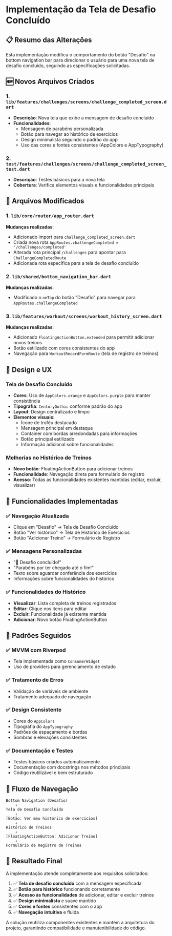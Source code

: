 # Implementação da Tela de Desafio Concluído

## 📋 Resumo das Alterações

Esta implementação modifica o comportamento do botão "Desafio" na bottom navigation bar para direcionar o usuário para uma nova tela de desafio concluído, seguindo as especificações solicitadas.

## 🆕 Novos Arquivos Criados

### 1. `lib/features/challenges/screens/challenge_completed_screen.dart`
- **Descrição**: Nova tela que exibe a mensagem de desafio concluído
- **Funcionalidades**:
  - Mensagem de parabéns personalizada
  - Botão para navegar ao histórico de exercícios
  - Design minimalista seguindo o padrão do app
  - Uso das cores e fontes consistentes (AppColors e AppTypography)

### 2. `test/features/challenges/screens/challenge_completed_screen_test.dart`
- **Descrição**: Testes básicos para a nova tela
- **Cobertura**: Verifica elementos visuais e funcionalidades principais

## 🔧 Arquivos Modificados

### 1. `lib/core/router/app_router.dart`
**Mudanças realizadas**:
- Adicionado import para `challenge_completed_screen.dart`
- Criada nova rota `AppRoutes.challengeCompleted = '/challenges/completed'`
- Alterada rota principal `/challenges` para apontar para `ChallengeCompletedRoute`
- Adicionada rota específica para a tela de desafio concluído

### 2. `lib/shared/bottom_navigation_bar.dart`
**Mudanças realizadas**:
- Modificado o `onTap` do botão "Desafio" para navegar para `AppRoutes.challengeCompleted`

### 3. `lib/features/workout/screens/workout_history_screen.dart`
**Mudanças realizadas**:
- Adicionado `FloatingActionButton.extended` para permitir adicionar novos treinos
- Botão estilizado com cores consistentes do app
- Navegação para `WorkoutRecordFormRoute` (tela de registro de treinos)

## 🎨 Design e UX

### Tela de Desafio Concluído
- **Cores**: Uso de `AppColors.orange` e `AppColors.purple` para manter consistência
- **Tipografia**: `CenturyGothic` conforme padrão do app
- **Layout**: Design centralizado e limpo
- **Elementos visuais**:
  - Ícone de troféu destacado
  - Mensagem principal em destaque
  - Container com bordas arredondadas para informações
  - Botão principal estilizado
  - Informação adicional sobre funcionalidades

### Melhorias no Histórico de Treinos
- **Novo botão**: FloatingActionButton para adicionar treinos
- **Funcionalidade**: Navegação direta para formulário de registro
- **Acesso**: Todas as funcionalidades existentes mantidas (editar, excluir, visualizar)

## 🚀 Funcionalidades Implementadas

### ✅ Navegação Atualizada
- Clique em "Desafio" → Tela de Desafio Concluído
- Botão "Ver histórico" → Tela de Histórico de Exercícios
- Botão "Adicionar Treino" → Formulário de Registro

### ✅ Mensagens Personalizadas
- "🎉 Desafio concluído!"
- "Parabéns por ter chegado até o fim!"
- Texto sobre aguardar conferência dos exercícios
- Informações sobre funcionalidades do histórico

### ✅ Funcionalidades do Histórico
- **Visualizar**: Lista completa de treinos registrados
- **Editar**: Clique nos itens para editar
- **Excluir**: Funcionalidade já existente mantida
- **Adicionar**: Novo botão FloatingActionButton

## 🔧 Padrões Seguidos

### ✅ MVVM com Riverpod
- Tela implementada como `ConsumerWidget`
- Uso de providers para gerenciamento de estado

### ✅ Tratamento de Erros
- Validação de variáveis de ambiente
- Tratamento adequado de navegação

### ✅ Design Consistente
- Cores do `AppColors`
- Tipografia do `AppTypography`
- Padrões de espaçamento e bordas
- Sombras e elevações consistentes

### ✅ Documentação e Testes
- Testes básicos criados automaticamente
- Documentação com docstrings nos métodos principais
- Código reutilizável e bem estruturado

## 📱 Fluxo de Navegação

```
Bottom Navigation (Desafio) 
    ↓
Tela de Desafio Concluído
    ↓
[Botão: Ver meu histórico de exercícios]
    ↓
Histórico de Treinos
    ↓
[FloatingActionButton: Adicionar Treino]
    ↓
Formulário de Registro de Treinos
```

## 🎯 Resultado Final

A implementação atende completamente aos requisitos solicitados:

1. ✅ **Tela de desafio concluído** com a mensagem especificada
2. ✅ **Botão para histórico** funcionando corretamente
3. ✅ **Acesso às funcionalidades** de adicionar, editar e excluir treinos
4. ✅ **Design minimalista** e suave mantido
5. ✅ **Cores e fontes** consistentes com o app
6. ✅ **Navegação intuitiva** e fluida

A solução reutiliza componentes existentes e mantém a arquitetura do projeto, garantindo compatibilidade e manutenibilidade do código. 